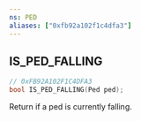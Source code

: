 ```yaml
---
ns: PED
aliases: ["0xfb92a102f1c4dfa3"]
---
```

## IS_PED_FALLING

```c
// 0xFB92A102F1C4DFA3
bool IS_PED_FALLING(Ped ped);
```

Return if a ped is currently falling.

